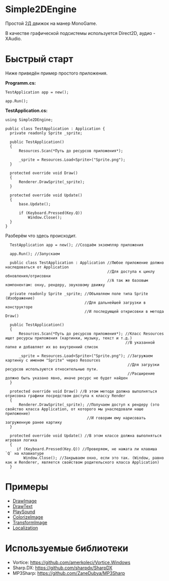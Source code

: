 # Simple2DEngine
Простой 2Д движок на манер MonoGame.

В качестве графической подсистемы используется Direct2D, аудио - XAudio.

# Быстрый старт
Ниже приведён пример простого приложения.

**Programm.cs:**
```
TestApplication app = new();

app.Run();
```

**TestApplication.cs:**
```
﻿using Simple2DEngine;

public class TestApplication : Application {
  private readonly Sprite _sprite;

  public TestApplication()
  {
      Resources.Scan(*Путь до ресурсов приложения*);

      _sprite = Resources.Load<Sprite>("Sprite.png");
  }

  protected override void Draw()
  {      
      Renderer.DrawSprite(_sprite);
  }

  protected override void Update()
  {
      base.Update();

      if (Keyboard.Pressed(Key.Q))
          Window.Close();
  }
}
```

Разберём что здесь происходит.

```
  TestApplication app = new(); //Создаём экземпляр приложения

  app.Run(); //Запускаем
```

```
  public class TestApplication : Application //Любое приложение должно наследоваться от Application
                                             //Для доступа к циклу обновления/отрисовки
                                             //А так же базовым компонентам: окну, рендеру, звуковому движку
```

```
  private readonly Sprite _sprite; //Объявляем поле типа Sprite (Изображение)
                                   //Для дальнейшей загрузки в конструкторе
                                   //И последующей открисовки в метода Draw()
```

```
  public TestApplication()
  {
      Resources.Scan(*Путь до ресурсов приложения*); //Класс Resources ищет ресурсы приложения (картинки, музыку, текст и т.д.)
                                                     //В указанной папке и добавляет их во внутренний список

      _sprite = Resources.Load<Sprite>("Sprite.png"); //Загружаем картинку с именем "Sprite" через Resources
                                                      //Для загрузки ресурсов используются относительные пути.
                                                      //Расширение должно быть указано явно, иначе ресурс не будет найден
  }
```

```
  protected override void Draw() //В этом методе должна выполняться отрисовка графики посредством доступа к классу Render
  {      
      Renderer.DrawSprite(_sprite); //Получаем доступ к рендеру (это свойство класса Application, от которого мы унаследовали наше приложение)
                                    //И говорим ему нарисовать загруженную ранее картику
  }
```

```
  protected override void Update() //В этом классе должна выполняться игровая логика
  {
     if (Keyboard.Pressed(Key.Q)) //Проверяем, не нажата ли клавиша `Q` на клавиатуре
        Window.Close(); //Закрываем окно, если это так. (Window, равно как и Renderer, является свойством родительского класса Application)
  }
```

# Примеры
- [DrawImage](https://github.com/Barmaglot-is-here/Simple2DEngine/tree/master/Samples/DrawImage)
- [DrawText](https://github.com/Barmaglot-is-here/Simple2DEngine/tree/master/Samples/DrawText)
- [PlaySound](https://github.com/Barmaglot-is-here/Simple2DEngine/tree/master/Samples/PlaySound)
- [ColorizeImage](https://github.com/Barmaglot-is-here/Simple2DEngine/tree/master/Samples/ColorizeImage)
- [TransformImage](https://github.com/Barmaglot-is-here/Simple2DEngine/tree/master/Samples/TransformImage)
- [Localization](https://github.com/Barmaglot-is-here/Simple2DEngine/tree/master/Samples/Localization)

# Используемые библиотеки
- Vortice: https://github.com/amerkoleci/Vortice.Windows
- Sharp.DX: https://github.com/sharpdx/SharpDX
- MP3Sharp: https://github.com/ZaneDubya/MP3Sharp
